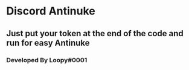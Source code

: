 # Discord Antinuke

## Just put your token at the end of the code and run for easy Antinuke

### Developed By Loopy#0001

